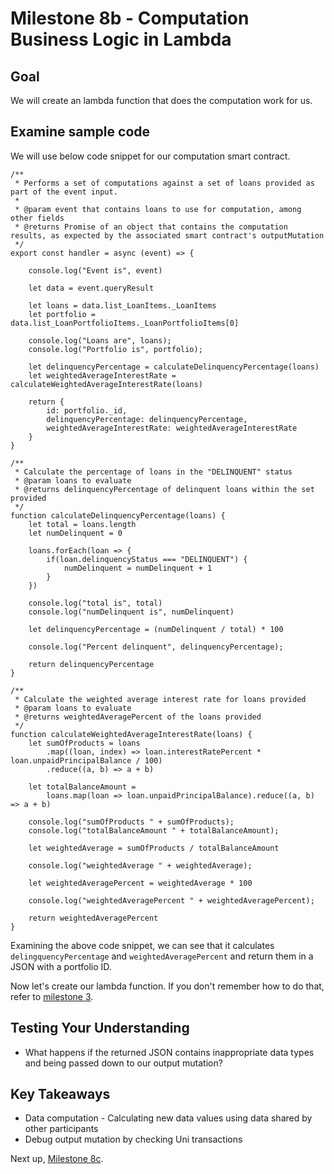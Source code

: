 # Milestone 8b - Computation Business Logic in Lambda

## Goal
We will create an lambda function that does the computation work for us.

## Examine sample code
We will use below code snippet for our computation smart contract.
```
/**
 * Performs a set of computations against a set of loans provided as part of the event input.
 *
 * @param event that contains loans to use for computation, among other fields
 * @returns Promise of an object that contains the computation results, as expected by the associated smart contract's outputMutation
 */
export const handler = async (event) => {

    console.log("Event is", event)

    let data = event.queryResult

    let loans = data.list_LoanItems._LoanItems
    let portfolio = data.list_LoanPortfolioItems._LoanPortfolioItems[0]

    console.log("Loans are", loans);
    console.log("Portfolio is", portfolio);

    let delinquencyPercentage = calculateDelinquencyPercentage(loans)
    let weightedAverageInterestRate = calculateWeightedAverageInterestRate(loans)

    return {
        id: portfolio._id,
        delinquencyPercentage: delinquencyPercentage,
        weightedAverageInterestRate: weightedAverageInterestRate
    }
}

/**
 * Calculate the percentage of loans in the "DELINQUENT" status
 * @param loans to evaluate
 * @returns delinquencyPercentage of delinquent loans within the set provided
 */
function calculateDelinquencyPercentage(loans) {
    let total = loans.length
    let numDelinquent = 0

    loans.forEach(loan => {
        if(loan.delinquencyStatus === "DELINQUENT") {
            numDelinquent = numDelinquent + 1
        }
    })

    console.log("total is", total)
    console.log("numDelinquent is", numDelinquent)

    let delinquencyPercentage = (numDelinquent / total) * 100

    console.log("Percent delinquent", delinquencyPercentage);

    return delinquencyPercentage
}

/**
 * Calculate the weighted average interest rate for loans provided
 * @param loans to evaluate
 * @returns weightedAveragePercent of the loans provided
 */
function calculateWeightedAverageInterestRate(loans) {
    let sumOfProducts = loans
        .map((loan, index) => loan.interestRatePercent * loan.unpaidPrincipalBalance / 100)
        .reduce((a, b) => a + b)

    let totalBalanceAmount =
        loans.map(loan => loan.unpaidPrincipalBalance).reduce((a, b) => a + b)

    console.log("sumOfProducts " + sumOfProducts);
    console.log("totalBalanceAmount " + totalBalanceAmount);

    let weightedAverage = sumOfProducts / totalBalanceAmount

    console.log("weightedAverage " + weightedAverage);

    let weightedAveragePercent = weightedAverage * 100

    console.log("weightedAveragePercent " + weightedAveragePercent);

    return weightedAveragePercent
}
```

Examining the above code snippet, we can see that it calculates `delingquencyPercentage` and `weightedAveragePercent` and return them in a JSON with a portfolio ID.

Now let's create our lambda function. If you don't remember how to do that, refer to [milestone 3](./README-Milestone3.md).

## Testing Your Understanding

* What happens if the returned JSON contains inappropriate data types and being passed down to our output mutation?

## Key Takeaways

* Data computation - Calculating new data values using data shared by other participants
* Debug output mutation by checking Uni transactions

Next up, [Milestone 8c](README-Milestone8c.md).